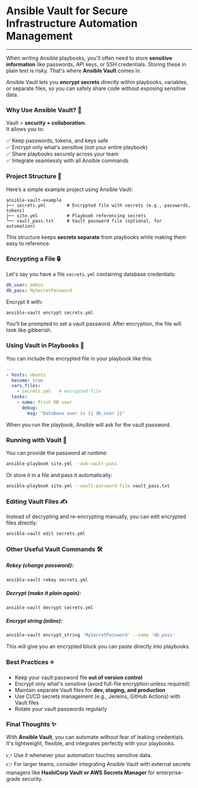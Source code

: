 # Ansible Vault for Secure Infrastructure Automation Management
---

When writing Ansible playbooks, you'll often need to store **sensitive information** like passwords, API keys, or SSH credentials. Storing these in plain text is risky. That's where **Ansible Vault** comes in.

Ansible Vault lets you **encrypt secrets** directly within playbooks, variables, or separate files, so you can safely share code without exposing sensitive data.

### Why Use Ansible Vault? 🤔

Vault = **security + collaboration**.\
It allows you to:

✅ Keep passwords, tokens, and keys safe\
✅ Encrypt only what's sensitive (not your entire playbook)\
✅ Share playbooks securely across your team\
✅ Integrate seamlessly with all Ansible commands

### Project Structure 📂

Here’s a simple example project using Ansible Vault:

```text
ansible-vault-example
├── secrets.yml        # Encrypted file with secrets (e.g., passwords, tokens)
├── site.yml           # Playbook referencing secrets
└── vault_pass.txt     # Vault password file (optional, for automation)
```

This structure keeps **secrets separate** from playbooks while making them easy to reference.

### Encrypting a File 🔒

Let's say you have a file `secrets.yml` containing database credentials:

```yaml
db_user: admin
db_pass: MySecretPassword
```

Encrypt it with:

```bash
ansible-vault encrypt secrets.yml
```

You’ll be prompted to set a vault password. After encryption, the file will look like gibberish.

### Using Vault in Playbooks 📂

You can include the encrypted file in your playbook like this:

```yaml
---
- hosts: ubuntu
  become: true
  vars_files:
    - secrets.yml   # encrypted file
  tasks:
    - name: Print DB user
      debug:
        msg: "Database user is {{ db_user }}"
```

When you run the playbook, Ansible will ask for the vault password.

### Running with Vault 🔑

You can provide the password at runtime:

```bash
ansible-playbook site.yml --ask-vault-pass
```

Or store it in a file and pass it automatically:

```bash
ansible-playbook site.yml --vault-password-file vault_pass.txt
```

### Editing Vault Files ✍️

Instead of decrypting and re-encrypting manually, you can edit encrypted files directly:

```bash
ansible-vault edit secrets.yml
```

### Other Useful Vault Commands 🛠️

##### Rekey (change password):

```bash
ansible-vault rekey secrets.yml
```

##### Decrypt (make it plain again):

```bash
ansible-vault decrypt secrets.yml
```

##### Encrypt string (inline):

```bash
ansible-vault encrypt_string 'MySecretPassword' --name 'db_pass'
```

This will give you an encrypted block you can paste directly into playbooks.


### Best Practices ⭐

-   Keep your vault password file **out of version control**
-   Encrypt only what's sensitive (avoid full-file encryption unless required)
-   Maintain separate Vault files for **dev, staging, and production**
-   Use CI/CD secrets management (e.g., Jenkins, GitHub Actions) with Vault files
-   Rotate your vault passwords regularly

### Final Thoughts ✨

With **Ansible Vault**, you can automate without fear of leaking credentials.\
It's lightweight, flexible, and integrates perfectly with your playbooks.

👉 Use it whenever your automation touches sensitive data.\
👉 For larger teams, consider integrating Ansible Vault with external secrets managers like **HashiCorp Vault or AWS Secrets Manager** for enterprise-grade security.